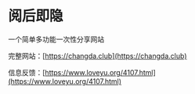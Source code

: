 # 阅后即隐
一个简单多功能一次性分享网站

完整网站：[https://changda.club](https://changda.club)

信息反馈：[https://www.loveyu.org/4107.html](https://www.loveyu.org/4107.html)